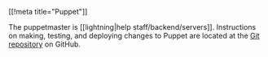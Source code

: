 [[!meta title="Puppet"]]


The puppetmaster is [[lightning|help staff/backend/servers]]. Instructions on making, testing, and deploying changes to Puppet are located at the [Git repository](https://github.com/ocf/puppet) on GitHub.

